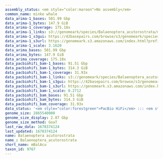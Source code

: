 ```yaml
---
assembly_status: <em style="color:maroon">No assembly</em>
common_name: minke whale
data_arima-1_bases: 501.99 Gbp
data_arima-1_bytes: 147.9 GiB
data_arima-1_coverage: 175.18x
data_arima-1_links: s3://genomeark/species/Balaenoptera_acutorostrata/mBalAcu1/genomic_data/arima/<br>
data_arima-1_s3gui: https://42basepairs.com/browse/s3/genomeark/species/Balaenoptera_acutorostrata/mBalAcu1/genomic_data/arima/
data_arima-1_s3url: https://genomeark.s3.amazonaws.com/index.html?prefix=species/Balaenoptera_acutorostrata/mBalAcu1/genomic_data/arima/
data_arima-1_scale: 3.1620
data_arima_bases: 501.99 Gbp
data_arima_bytes: 147.9 GiB
data_arima_coverage: 175.18x
data_pacbiohifi_bam-1_bases: 91.51 Gbp
data_pacbiohifi_bam-1_bytes: 314.3 GiB
data_pacbiohifi_bam-1_coverage: 31.93x
data_pacbiohifi_bam-1_links: s3://genomeark/species/Balaenoptera_acutorostrata/mBalAcu1/genomic_data/pacbio_hifi/<br>
data_pacbiohifi_bam-1_s3gui: https://42basepairs.com/browse/s3/genomeark/species/Balaenoptera_acutorostrata/mBalAcu1/genomic_data/pacbio_hifi/
data_pacbiohifi_bam-1_s3url: https://genomeark.s3.amazonaws.com/index.html?prefix=species/Balaenoptera_acutorostrata/mBalAcu1/genomic_data/pacbio_hifi/
data_pacbiohifi_bam-1_scale: 0.2712
data_pacbiohifi_bam_bases: 91.51 Gbp
data_pacbiohifi_bam_bytes: 314.3 GiB
data_pacbiohifi_bam_coverage: 31.93x
data_status: '<em style="color:forestgreen">PacBio HiFi</em> ::: <em style="color:forestgreen">Arima</em>'
genome_size: 2865540000
genome_size_display: 2.87 Gbp
genome_size_method: GoaT
last_raw_data: 1678374124
last_updated: 1678374124
name: Balaenoptera acutorostrata
name_: Balaenoptera_acutorostrata
short_name: mBalAcu
taxon_id: 9767
---
```

